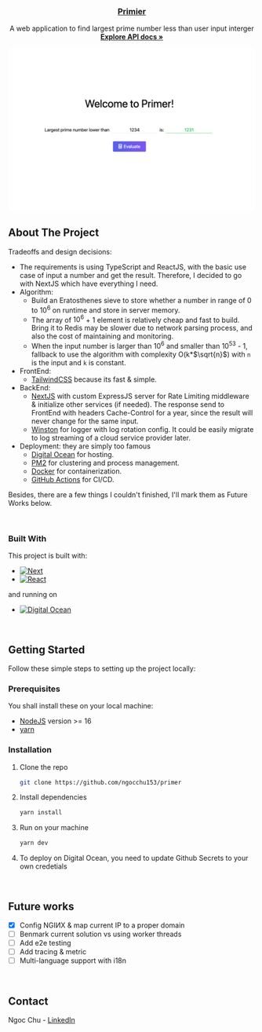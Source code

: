 <!-- PROJECT BIEF -->
<br />
<div align="center">
  <h3 align="center">
    <a href="https://github.com/ngocchu153/primer">
      Primier
    </a>
  </h3>

  <p align="center">
    A web application to find largest prime number less than user input interger
    <br />
    <a href="https://primer.ngocchu.dev/api-docs"><strong>Explore API docs »</strong></a>
  </p>
</div>

[![Product Name Screen Shot][product-screenshot]](https://primer.ngocchu.dev)

<!-- ABOUT THE PROJECT -->
## About The Project

Tradeoffs and design decisions:

- The requirements is using TypeScript and ReactJS, with the basic use case of input a number and get the result. Therefore, I decided to go with NextJS which have everything I need.
- Algorithm:
  - Build an Eratosthenes sieve to store whether a number in range of 0 to $10^6$ on runtime and store in server memory.
  - The array of $10^6$ + 1 element is relatively cheap and fast to build. Bring it to Redis may be slower due to network parsing process, and also the cost of maintaining and monitoring.
  - When the input number is larger than $10^6$ and smaller than $10^{53}$ - 1, fallback to use the algorithm with complexity O(k\*$\sqrt{n}$) with `n` is the input and `k` is constant.
- FrontEnd:
  - [TailwindCSS][tailwindcss-url] because its fast & simple.
- BackEnd:
  - [NextJS][next-url] with custom ExpressJS server for Rate Limiting middleware & initialize other services (if needed). The response send to FrontEnd with headers Cache-Control for a year, since the result will never change for the same input.
  - [Winston](https://github.com/winstonjs/winston) for logger with log rotation config. It could be easily migrate to log streaming of a cloud service provider later.
- Deployment: they are simply too famous
  - [Digital Ocean][digitalocean-url] for hosting.
  - [PM2][pm2-url] for clustering and process management.
  - [Docker][docker-url] for containerization.
  - [GitHub Actions][github-action-url] for CI/CD.

Besides, there are a few things I couldn't finished, I'll mark them as Future Works below.

<br />

### Built With

This project is built with:

- [![Next][next.js]][next-url]
- [![React][react.js]][react-url]

and running on

- [![Digital Ocean][digitalocean]][digitalocean-url]

<br />

<!-- GETTING STARTED -->
## Getting Started

Follow these simple steps to setting up the project locally:

### Prerequisites
You shall install these on your local machine:

- [NodeJS](https://nodejs.org/) version >= 16
- [yarn](https://classic.yarnpkg.com/lang/en/docs/install)

### Installation

1. Clone the repo
   ```sh
   git clone https://github.com/ngocchu153/primer
   ```
2. Install dependencies
   ```sh
   yarn install
   ```
3. Run on your machine
   ```sh
   yarn dev
   ```
4. To deploy on Digital Ocean, you need to update Github Secrets to your own credetials

<br />

<!-- FUTURE WORKS -->

## Future works

- [x] Config NGIИX & map current IP to a proper domain
- [ ] Benmark current solution vs using worker threads
- [ ] Add e2e testing
- [ ] Add tracing & metric
- [ ] Multi-language support with i18n

<br/>

<!-- CONTACT -->

## Contact

Ngoc Chu - [LinkedIn][linkedin-url]

<br/>

<!-- MARKDOWN LINKS & IMAGES -->
<!-- https://www.markdownguide.org/basic-syntax/#reference-style-links -->

[linkedin-shield]: https://img.shields.io/badge/-LinkedIn-black.svg?style=for-the-badge&logo=linkedin&colorB=555
[linkedin-url]: https://linkedin.com/in/ngocchu153
[product-screenshot]: images/primer.png
[next.js]: https://img.shields.io/badge/next.js-000000?style=for-the-badge&logo=nextdotjs&logoColor=white
[next-url]: https://nextjs.org/
[react.js]: https://img.shields.io/badge/React-20232A?style=for-the-badge&logo=react&logoColor=61DAFB
[digitalocean]: https://www.digitalocean.com/_next/static/media/logo.87a8f3b8.svg
[digitalocean-url]: https://www.digitalocean.com
[react-url]: https://reactjs.org/
[pm2-url]: https://pm2.keymetrics.io/
[tailwindcss-url]: https://tailwindcss.com/
[docker-url]: https://www.docker.com/
[github-action-url]: https://github.com/features/actions
